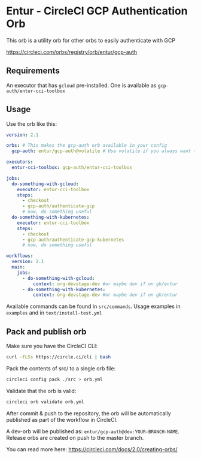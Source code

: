 # Entur - CircleCI GCP Authentication Orb

This orb is a utility orb for other orbs to easily authenticate with GCP

https://circleci.com/orbs/registry/orb/entur/gcp-auth

## Requirements
An executor that has `gcloud` pre-installed. One is available as `gcp-auth/entur-cci-toolbox`

## Usage

Use the orb like this:

```yaml
version: 2.1

orbs: # This makes the gcp-auth orb available in your config
  gcp-auth: entur/gcp-auth@volatile # Use volatile if you always want the newest version.

executors:
  entur-cci-toolbox: gcp-auth/entur-cci-toolbox

jobs:
  do-something-with-gcloud:
    executor: entur-cci-toolbox
    steps:
      - checkout
      - gcp-auth/authenticate-gcp
      # now, do something useful
  do-something-with-kubernetes:
    executor: entur-cci-toolbox
    steps:
      - checkout
      - gcp-auth/authenticate-gcp-kubernetes
      # now, do something useful

workflows:
  version: 2.1
  main:
    jobs:
      - do-something-with-gcloud:
          context: org-devstage-dev #or maybe dev if on gh/entur
      - do-something-with-kubernetes:
          context: org-devstage-dev #or maybe dev if on gh/entur
``` 
         
Available commands can be found in `src/commands`. Usage examples in `examples` and in `text/install-test.yml`       

## Pack and publish orb

Make sure you have the CircleCI CLI:
```bash
curl -fLSs https://circle.ci/cli | bash 
```      

Pack the contents of src/ to a single orb file:
```bash
circleci config pack ./src > orb.yml
```

Validate that the orb is valid:
```bash
circleci orb validate orb.yml
```

After commit & push to the repository, the orb will be automatically published as part of the workflow in CircleCI. 

A dev-orb will be published as: `entur/gcp-auth@dev:YOUR-BRANCH-NAME`. Release orbs are created on push to the master branch. 

You can read more here: https://circleci.com/docs/2.0/creating-orbs/
